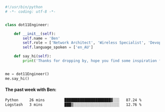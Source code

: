 ```python
#!/usr/bin/python
# -*- coding: utf-8 -*-


class dot11Engineer:

    def __init__(self):
        self.name = 'Ben'
        self.role = ['Network Architect', 'Wireless Specialist', 'Devops Engineer']
        self.language_spoken = ['en_AU']

    def say_hi(self):
        print('Thanks for dropping by, hope you find some inspiration from my work.')


me = dot11Engineer()
me.say_hi()
```

#### The past week with Ben:
<!--START_SECTION:waka-->

```txt
Python     26 mins         █████████████████████▓░░░   87.24 %
Logstash   3 mins          ███▒░░░░░░░░░░░░░░░░░░░░░   12.76 %
```

<!--END_SECTION:waka-->  



